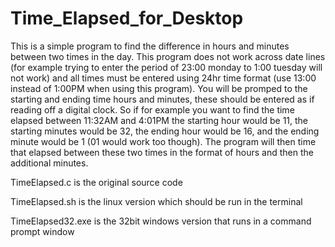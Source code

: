 # Time_Elapsed_for_Desktop
  This is a simple program to find the difference in hours and minutes between two times in the day. This program does not work 
across date lines (for example trying to enter the period of 23:00 monday to 1:00 tuesday will not work) and all times must be 
entered using 24hr time format (use 13:00 instead of 1:00PM when using this program). You will be promped to the starting and
ending time hours and minutes, these should be entered as if reading off a digital clock. So if for example you want to find
the time elapsed between 11:32AM and 4:01PM the starting hour would be 11, the starting minutes would be 32, the ending hour 
would be 16, and the ending minute would be 1 (01 would work too though). The program will then time that elapsed between these
two times in the format of hours and then the additional minutes. 


TimeElapsed.c is the original source code

TimeElapsed.sh is the linux version which should be run in the terminal

TimeElapsed32.exe is the 32bit windows version that runs in a command prompt window
